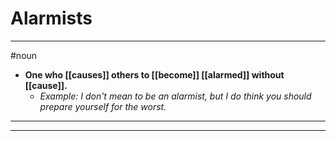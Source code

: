 # Alarmists
---
#noun
- **One who [[causes]] others to [[become]] [[alarmed]] without [[cause]].**
	- _Example: I don't mean to be an alarmist, but I do think you should prepare yourself for the worst._
---
---
